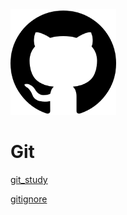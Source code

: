 <img src="Readme.assets/25231.png" alt="25231" style="zoom: 33%;" />

# Git



[git_study](./git_study.md)



[gitignore](./gitignore_st.md)

